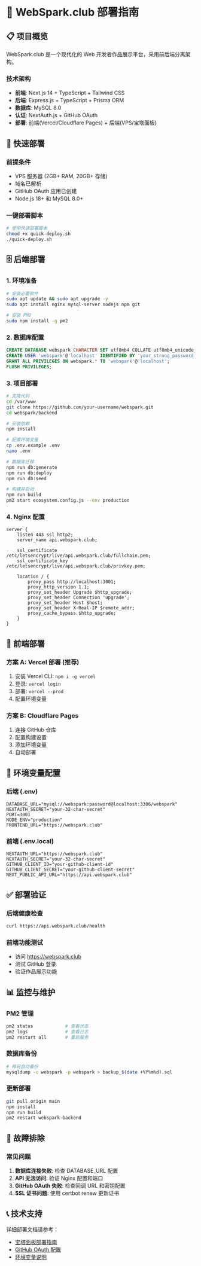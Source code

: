 # 🚀 WebSpark.club 部署指南

## 📋 项目概览

WebSpark.club 是一个现代化的 Web 开发者作品展示平台，采用前后端分离架构。

### 技术架构
- **前端**: Next.js 14 + TypeScript + Tailwind CSS
- **后端**: Express.js + TypeScript + Prisma ORM  
- **数据库**: MySQL 8.0
- **认证**: NextAuth.js + GitHub OAuth
- **部署**: 前端(Vercel/Cloudflare Pages) + 后端(VPS/宝塔面板)

## 🎯 快速部署

### 前提条件
- VPS 服务器 (2GB+ RAM, 20GB+ 存储)
- 域名已解析
- GitHub OAuth 应用已创建
- Node.js 18+ 和 MySQL 8.0+

### 一键部署脚本
```bash
# 使用快速部署脚本
chmod +x quick-deploy.sh
./quick-deploy.sh
```

## 🗄️ 后端部署

### 1. 环境准备
```bash
# 安装必要软件
sudo apt update && sudo apt upgrade -y
sudo apt install nginx mysql-server nodejs npm git

# 安装 PM2
sudo npm install -g pm2
```

### 2. 数据库配置
```sql
CREATE DATABASE webspark CHARACTER SET utf8mb4 COLLATE utf8mb4_unicode_ci;
CREATE USER 'webspark'@'localhost' IDENTIFIED BY 'your_strong_password';
GRANT ALL PRIVILEGES ON webspark.* TO 'webspark'@'localhost';
FLUSH PRIVILEGES;
```

### 3. 项目部署
```bash
# 克隆代码
cd /var/www
git clone https://github.com/your-username/webspark.git
cd webspark/backend

# 安装依赖
npm install

# 配置环境变量
cp .env.example .env
nano .env

# 数据库迁移
npm run db:generate
npm run db:deploy
npm run db:seed

# 构建并启动
npm run build
pm2 start ecosystem.config.js --env production
```

### 4. Nginx 配置
```nginx
server {
    listen 443 ssl http2;
    server_name api.webspark.club;
    
    ssl_certificate /etc/letsencrypt/live/api.webspark.club/fullchain.pem;
    ssl_certificate_key /etc/letsencrypt/live/api.webspark.club/privkey.pem;
    
    location / {
        proxy_pass http://localhost:3001;
        proxy_http_version 1.1;
        proxy_set_header Upgrade $http_upgrade;
        proxy_set_header Connection 'upgrade';
        proxy_set_header Host $host;
        proxy_set_header X-Real-IP $remote_addr;
        proxy_cache_bypass $http_upgrade;
    }
}
```

## 🎨 前端部署

### 方案 A: Vercel 部署 (推荐)
1. 安装 Vercel CLI: `npm i -g vercel`
2. 登录: `vercel login`
3. 部署: `vercel --prod`
4. 配置环境变量

### 方案 B: Cloudflare Pages
1. 连接 GitHub 仓库
2. 配置构建设置
3. 添加环境变量
4. 自动部署

## 🔧 环境变量配置

### 后端 (.env)
```env
DATABASE_URL="mysql://webspark:password@localhost:3306/webspark"
NEXTAUTH_SECRET="your-32-char-secret"
PORT=3001
NODE_ENV="production"
FRONTEND_URL="https://webspark.club"
```

### 前端 (.env.local)
```env
NEXTAUTH_URL="https://webspark.club"
NEXTAUTH_SECRET="your-32-char-secret"
GITHUB_CLIENT_ID="your-github-client-id"
GITHUB_CLIENT_SECRET="your-github-client-secret"
NEXT_PUBLIC_API_URL="https://api.webspark.club"
```

## ✅ 部署验证

### 后端健康检查
```bash
curl https://api.webspark.club/health
```

### 前端功能测试
- 访问 https://webspark.club
- 测试 GitHub 登录
- 验证作品展示功能

## 📊 监控与维护

### PM2 管理
```bash
pm2 status            # 查看状态
pm2 logs              # 查看日志
pm2 restart all       # 重启服务
```

### 数据库备份
```bash
# 每日自动备份
mysqldump -u webspark -p webspark > backup_$(date +%Y%m%d).sql
```

### 更新部署
```bash
git pull origin main
npm install
npm run build
pm2 restart webspark-backend
```

## 🚨 故障排除

### 常见问题
1. **数据库连接失败**: 检查 DATABASE_URL 配置
2. **API 无法访问**: 验证 Nginx 配置和端口
3. **GitHub OAuth 失败**: 检查回调 URL 和密钥配置
4. **SSL 证书问题**: 使用 certbot renew 更新证书

## 📞 技术支持

详细部署文档请参考：
- [宝塔面板部署指南](./backend/deploy/DEPLOYMENT_GUIDE.md)
- [GitHub OAuth 配置](./GITHUB_OAUTH_SETUP.md)
- [环境变量说明](./backend/deploy/ENV_SETUP.md)